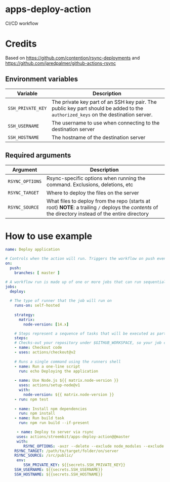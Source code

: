 # apps-deploy-action
CI/CD workflow

# Credits
Based on https://github.com/contention/rsync-deployments and https://github.com/jaredpalmer/github-actions-rsync



## Environment variables

| Variable           | Description                                                                                                                      |
|--------------------|----------------------------------------------------------------------------------------------------------------------------------|
| `SSH_PRIVATE_KEY`  | The private key part of an SSH key pair. The public key part should be added to the `authorized_keys` on the destination server. |
| `SSH_USERNAME`     | The username to use when connecting to the destination server                                                                    |
| `SSH_HOSTNAME`     | The hostname of the destination server                                                                                           |

## Required arguments

| Argument           | Description                                                                                                                                          |
|--------------------|------------------------------------------------------------------------------------------------------------------------------------------------------|
| `RSYNC_OPTIONS`    | Rsync-specific options when running the command. Exclusions, deletions, etc                                                                          |
| `RSYNC_TARGET`     | Where to deploy the files on the server                                                                                                              |
| `RSYNC_SOURCE`     | What files to deploy from the repo (starts at root) **NOTE**: a trailing `/` deploys the _contents_ of the directory instead of the entire directory |



# How to use example

```yaml
name: Deploy application

# Controls when the action will run. Triggers the workflow on push events but only for the master branch
on:
  push:
    branches: [ master ]

# A workflow run is made up of one or more jobs that can run sequentially or in parallel
jobs:
  deploy:
  
  # The type of runner that the job will run on
    runs-on: self-hosted
    
    strategy:
      matrix:
        node-version: [14.x]

    # Steps represent a sequence of tasks that will be executed as part of the job
    steps:
    # Checks-out your repository under $GITHUB_WORKSPACE, so your job can access it
    - name: Checkout code
    - uses: actions/checkout@v2
      
    # Runs a single command using the runners shell
    - name: Run a one-line script
      run: echo Deploying the application
      
    - name: Use Node.js ${{ matrix.node-version }}
      uses: actions/setup-node@v1
      with:
        node-version: ${{ matrix.node-version }}
    - run: npm test
      
    - name: Install npm dependencies
      run: npm install
    - name: Run build task
      run: npm run build --if-present

     - name: Deploy to server via rsync
     uses: actions/streembit/apps-deploy-action@@master
     with:
     	RSYNC_OPTIONS: -avzr --delete --exclude node_modules --exclude '.git*'
	RSYNC_TARGET: /path/to/target/folder/on/server
	RSYNC_SOURCE: /src/public/
     env:
        SSH_PRIVATE_KEY: ${{secrets.SSH_PRIVATE_KEY}}
	SSH_USERNAME: ${{secrets.SSH_USERNAME}}
	SSH_HOSTNAME: ${{secrets.SSH_HOSTNAME}}
	  
```


